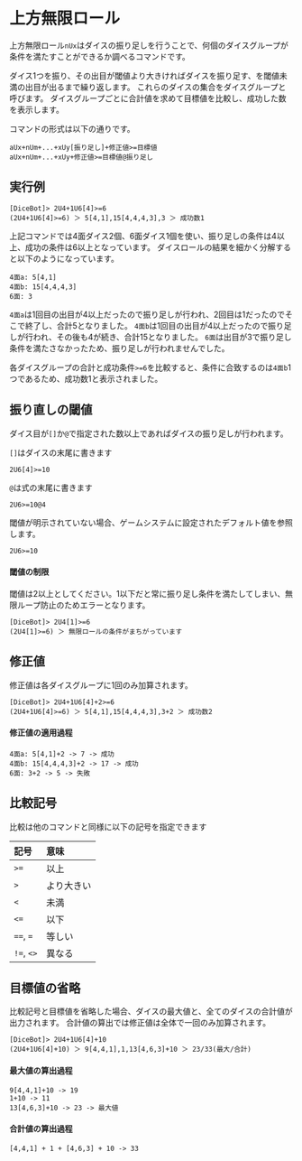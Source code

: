 # 上方無限ロール

上方無限ロール`nUx`はダイスの振り足しを行うことで、何個のダイスグループが条件を満たすことができるか調べるコマンドです。

ダイス1つを振り、その出目が閾値より大きければダイスを振り足す、を閾値未満の出目が出るまで繰り返します。
これらのダイスの集合をダイスグループと呼びます。
ダイスグループごとに合計値を求めて目標値を比較し、成功した数を表示します。

コマンドの形式は以下の通りです。

```
aUx+nUm+...+xUy[振り足し]+修正値>=目標値
aUx+nUm+...+xUy+修正値>=目標値@振り足し
```

## 実行例

```
[DiceBot]> 2U4+1U6[4]>=6
(2U4+1U6[4]>=6) ＞ 5[4,1],15[4,4,4,3],3 ＞ 成功数1
```

上記コマンドでは4面ダイス2個、6面ダイス1個を使い、振り足しの条件は4以上、成功の条件は6以上となっています。
ダイスロールの結果を細かく分解すると以下のようになっています。

```
4面a: 5[4,1]
4面b: 15[4,4,4,3]
6面: 3
```

`4面a`は1回目の出目が4以上だったので振り足しが行われ、2回目は1だったのでそこで終了し、合計5となりました。
`4面b`は1回目の出目が4以上だったので振り足しが行われ、その後も4が続き、合計15となりました。
`6面`は出目が3で振り足し条件を満たさなかったため、振り足しが行われませんでした。

各ダイスグループの合計と成功条件`>=6`を比較すると、条件に合致するのは`4面b`1つであるため、成功数1と表示されました。

## 振り直しの閾値
ダイス目が`[]`か`@`で指定された数以上であればダイスの振り足しが行われます。

`[]`はダイスの末尾に書きます

```
2U6[4]>=10
```

`@`は式の末尾に書きます

```
2U6>=10@4
```

閾値が明示されていない場合、ゲームシステムに設定されたデフォルト値を参照します。
```
2U6>=10
```

#### 閾値の制限

閾値は2以上としてください。1以下だと常に振り足し条件を満たしてしまい、無限ループ防止のためエラーとなります。

```
[DiceBot]> 2U4[1]>=6
(2U4[1]>=6) ＞ 無限ロールの条件がまちがっています
```


## 修正値

修正値は各ダイスグループに1回のみ加算されます。

```
[DiceBot]> 2U4+1U6[4]+2>=6
(2U4+1U6[4]>=6) ＞ 5[4,1],15[4,4,4,3],3+2 ＞ 成功数2
```

#### 修正値の適用過程

```
4面a: 5[4,1]+2 -> 7 -> 成功
4面b: 15[4,4,4,3]+2 -> 17 -> 成功
6面: 3+2 -> 5 -> 失敗
```


## 比較記号

比較は他のコマンドと同様に以下の記号を指定できます

| 記号 | 意味 |
| :----- | :----- |
| `>=` | 以上 |
| `>` | より大きい |
| `<` | 未満 |
| `<=` | 以下 |
| `==`, `=` | 等しい |
| `!=`, `<>` | 異なる |

## 目標値の省略

比較記号と目標値を省略した場合、ダイスの最大値と、全てのダイスの合計値が出力されます。
合計値の算出では修正値は全体で一回のみ加算されます。

```
[DiceBot]> 2U4+1U6[4]+10
(2U4+1U6[4]+10) ＞ 9[4,4,1],1,13[4,6,3]+10 ＞ 23/33(最大/合計)
```

#### 最大値の算出過程
```
9[4,4,1]+10 -> 19
1+10 -> 11
13[4,6,3]+10 -> 23 -> 最大値
```

#### 合計値の算出過程
```
[4,4,1] + 1 + [4,6,3] + 10 -> 33
```
